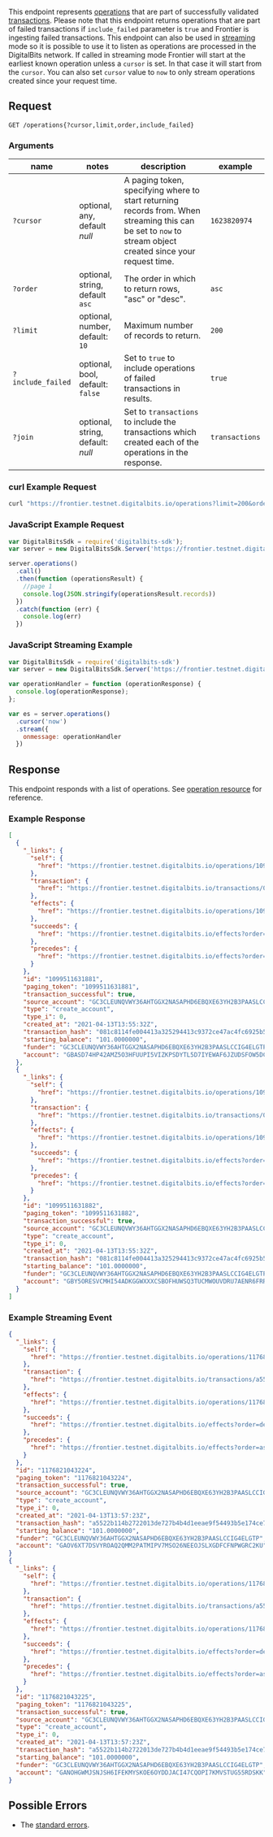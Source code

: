 This endpoint represents [operations](https://github.com/xdbfoundation/go/tree/master/services/frontier/internal/docs/reference/resources/operation.md) that are part of successfully validated [transactions](https://github.com/xdbfoundation/go/tree/master/services/frontier/internal/docs/reference/resources/transaction.md).
Please note that this endpoint returns operations that are part of failed transactions if `include_failed` parameter is `true`
and Frontier is ingesting failed transactions.
This endpoint can also be used in [streaming](https://github.com/xdbfoundation/go/blob/master/services/frontier/internal/docs/reference/streaming.md) mode so it is possible to use it to listen as operations are processed in the DigitalBits network.
If called in streaming mode Frontier will start at the earliest known operation unless a `cursor` is set. In that case it will start from the `cursor`. You can also set `cursor` value to `now` to only stream operations created since your request time.

## Request

```
GET /operations{?cursor,limit,order,include_failed}
```

### Arguments

| name | notes | description | example |
| ---- | ----- | ----------- | ------- |
| `?cursor` | optional, any, default _null_ | A paging token, specifying where to start returning records from. When streaming this can be set to `now` to stream object created since your request time. | `1623820974` |
| `?order`  | optional, string, default `asc` | The order in which to return rows, "asc" or "desc". | `asc` |
| `?limit`  | optional, number, default: `10` | Maximum number of records to return. | `200` |
| `?include_failed` | optional, bool, default: `false` | Set to `true` to include operations of failed transactions in results. | `true` |
| `?join` | optional, string, default: _null_ | Set to `transactions` to include the transactions which created each of the operations in the response. | `transactions` |

### curl Example Request

```sh
curl "https://frontier.testnet.digitalbits.io/operations?limit=200&order=desc"
```

### JavaScript Example Request

```js
var DigitalBitsSdk = require('digitalbits-sdk');
var server = new DigitalBitsSdk.Server('https://frontier.testnet.digitalbits.io');

server.operations()
  .call()
  .then(function (operationsResult) {
    //page 1
    console.log(JSON.stringify(operationsResult.records))
  })
  .catch(function (err) {
    console.log(err)
  })
```

### JavaScript Streaming Example

```javascript
var DigitalBitsSdk = require('digitalbits-sdk')
var server = new DigitalBitsSdk.Server('https://frontier.testnet.digitalbits.io');

var operationHandler = function (operationResponse) {
  console.log(operationResponse);
};

var es = server.operations()
  .cursor('now')
  .stream({
    onmessage: operationHandler
  })
```

## Response

This endpoint responds with a list of operations. See [operation resource](https://github.com/xdbfoundation/go/tree/master/services/frontier/internal/docs/reference/resources/operation.md) for reference.

### Example Response

```json
[
  {
    "_links": {
      "self": {
        "href": "https://frontier.testnet.digitalbits.io/operations/1099511631881"
      },
      "transaction": {
        "href": "https://frontier.testnet.digitalbits.io/transactions/081c8114fe004413a325294413c9372ce47ac4fc6925b5b994d80f854e0bddf9"
      },
      "effects": {
        "href": "https://frontier.testnet.digitalbits.io/operations/1099511631881/effects"
      },
      "succeeds": {
        "href": "https://frontier.testnet.digitalbits.io/effects?order=desc&cursor=1099511631881"
      },
      "precedes": {
        "href": "https://frontier.testnet.digitalbits.io/effects?order=asc&cursor=1099511631881"
      }
    },
    "id": "1099511631881",
    "paging_token": "1099511631881",
    "transaction_successful": true,
    "source_account": "GC3CLEUNQVWY36AHTGGX2NASAPHD6EBQXE63YH2B3PAASLCCIG4ELGTP",
    "type": "create_account",
    "type_i": 0,
    "created_at": "2021-04-13T13:55:32Z",
    "transaction_hash": "081c8114fe004413a325294413c9372ce47ac4fc6925b5b994d80f854e0bddf9",
    "starting_balance": "101.0000000",
    "funder": "GC3CLEUNQVWY36AHTGGX2NASAPHD6EBQXE63YH2B3PAASLCCIG4ELGTP",
    "account": "GBASD74HP42AMZ5O3HFUUPI5VIZKPSDYTL5D7IYEWAF6JZUDSFOW5DCL"
  },
  {
    "_links": {
      "self": {
        "href": "https://frontier.testnet.digitalbits.io/operations/1099511631882"
      },
      "transaction": {
        "href": "https://frontier.testnet.digitalbits.io/transactions/081c8114fe004413a325294413c9372ce47ac4fc6925b5b994d80f854e0bddf9"
      },
      "effects": {
        "href": "https://frontier.testnet.digitalbits.io/operations/1099511631882/effects"
      },
      "succeeds": {
        "href": "https://frontier.testnet.digitalbits.io/effects?order=desc&cursor=1099511631882"
      },
      "precedes": {
        "href": "https://frontier.testnet.digitalbits.io/effects?order=asc&cursor=1099511631882"
      }
    },
    "id": "1099511631882",
    "paging_token": "1099511631882",
    "transaction_successful": true,
    "source_account": "GC3CLEUNQVWY36AHTGGX2NASAPHD6EBQXE63YH2B3PAASLCCIG4ELGTP",
    "type": "create_account",
    "type_i": 0,
    "created_at": "2021-04-13T13:55:32Z",
    "transaction_hash": "081c8114fe004413a325294413c9372ce47ac4fc6925b5b994d80f854e0bddf9",
    "starting_balance": "101.0000000",
    "funder": "GC3CLEUNQVWY36AHTGGX2NASAPHD6EBQXE63YH2B3PAASLCCIG4ELGTP",
    "account": "GBY5ORESVCMHI54ADKGGWXXXCSBOFHUWSQ3TUCMWOUVDRU7AENR6FRRT"
  }
]
```

### Example Streaming Event

```json
{
  "_links": {
    "self": {
      "href": "https://frontier.testnet.digitalbits.io/operations/1176821043224"
    },
    "transaction": {
      "href": "https://frontier.testnet.digitalbits.io/transactions/a5522b114b2722013de727b4b4d1eeae9f54493b5e174ce74b21a980884a2138"
    },
    "effects": {
      "href": "https://frontier.testnet.digitalbits.io/operations/1176821043224/effects"
    },
    "succeeds": {
      "href": "https://frontier.testnet.digitalbits.io/effects?order=desc&cursor=1176821043224"
    },
    "precedes": {
      "href": "https://frontier.testnet.digitalbits.io/effects?order=asc&cursor=1176821043224"
    }
  },
  "id": "1176821043224",
  "paging_token": "1176821043224",
  "transaction_successful": true,
  "source_account": "GC3CLEUNQVWY36AHTGGX2NASAPHD6EBQXE63YH2B3PAASLCCIG4ELGTP",
  "type": "create_account",
  "type_i": 0,
  "created_at": "2021-04-13T13:57:23Z",
  "transaction_hash": "a5522b114b2722013de727b4b4d1eeae9f54493b5e174ce74b21a980884a2138",
  "starting_balance": "101.0000000",
  "funder": "GC3CLEUNQVWY36AHTGGX2NASAPHD6EBQXE63YH2B3PAASLCCIG4ELGTP",
  "account": "GAOV6XT7DSVYROAQ2QMM2PATMIPV7MSO26NEEOJSLXGDFCFNPWGRC2KU"
}
{
  "_links": {
    "self": {
      "href": "https://frontier.testnet.digitalbits.io/operations/1176821043225"
    },
    "transaction": {
      "href": "https://frontier.testnet.digitalbits.io/transactions/a5522b114b2722013de727b4b4d1eeae9f54493b5e174ce74b21a980884a2138"
    },
    "effects": {
      "href": "https://frontier.testnet.digitalbits.io/operations/1176821043225/effects"
    },
    "succeeds": {
      "href": "https://frontier.testnet.digitalbits.io/effects?order=desc&cursor=1176821043225"
    },
    "precedes": {
      "href": "https://frontier.testnet.digitalbits.io/effects?order=asc&cursor=1176821043225"
    }
  },
  "id": "1176821043225",
  "paging_token": "1176821043225",
  "transaction_successful": true,
  "source_account": "GC3CLEUNQVWY36AHTGGX2NASAPHD6EBQXE63YH2B3PAASLCCIG4ELGTP",
  "type": "create_account",
  "type_i": 0,
  "created_at": "2021-04-13T13:57:23Z",
  "transaction_hash": "a5522b114b2722013de727b4b4d1eeae9f54493b5e174ce74b21a980884a2138",
  "starting_balance": "101.0000000",
  "funder": "GC3CLEUNQVWY36AHTGGX2NASAPHD6EBQXE63YH2B3PAASLCCIG4ELGTP",
  "account": "GANOHGWMJSNJSH6IFEKMYSKOE6OYDDJACI47CQOPI7KMVSTUG55RDSKK"
}
```

## Possible Errors

- The [standard errors](https://github.com/xdbfoundation/go/blob/master/services/frontier/internal/docs/reference/errors.md#standard-errors).
